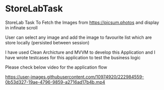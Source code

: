 # StoreLabTask
StoreLab Task To Fetch the Images from https://picsum.photos and display in infinate scroll 

User can select any image and add the image to favourite list which are store locally (persisted between session)

I have used Clean Archicture and MVVM to develop this Application and I have wrote testcases for this application to test the business logic 

Please check below video for the application flow 



https://user-images.githubusercontent.com/10974920/222984559-0b53d327-19ae-4796-9859-a2716ad17b4b.mp4

